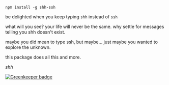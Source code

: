 `npm install -g shh-ssh`

be delighted when you keep typing `shh` instead of `ssh`

what will you see? your life will never be the same. why settle for messages telling you shh doesn't exist.

maybe you did mean to type ssh, but maybe... just maybe you wanted to explore the unknown.

this package does all this and more.

*shh*


[![Greenkeeper badge](https://badges.greenkeeper.io/zaccolley/shh.svg)](https://greenkeeper.io/)